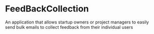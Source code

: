 # FeedBackCollection
An application that allows startup owners or project managers to easily send bulk emails to collect feedback from their individual users 
